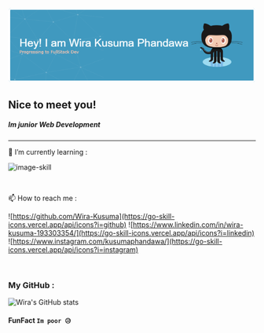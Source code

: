 ![banner](img/github-header-image.png)

## Nice to meet you!
##### Im junior Web Development
<!--
**Wira-Kusuma/Wira-Kusuma** is a ✨ _special_ ✨ repository because its `README.md` (this file) appears on your GitHub profile.

Here are some ideas to get you started:

- 🔭 I’m currently working on ...
- 🌱 I’m currently learning ...
- 👯 I’m looking to collaborate on ...
- 🤔 I’m looking for help with ...
- 💬 Ask me about ...
- 📫 How to reach me: ...
- 😄 Pronouns: ...
- ⚡ Fun fact: ...
-->
<hr>

🌱 I’m currently learning :

 ![image-skill](https://go-skill-icons.vercel.app/api/icons?i=html,css,js,github)

<br>

📫 How to reach me :

![https://github.com/Wira-Kusuma](https://go-skill-icons.vercel.app/api/icons?i=github) ![https://www.linkedin.com/in/wira-kusuma-193303354/](https://go-skill-icons.vercel.app/api/icons?i=linkedin) ![https://www.instagram.com/kusumaphandawa/](https://go-skill-icons.vercel.app/api/icons?i=instagram)

<br>

### My GitHub : 
![Wira's GitHub stats](https://github-readme-stats.vercel.app/api?username=Wira-Kusuma&show_icons=true&theme=radical)


#### FunFact ```Im poor 😥```